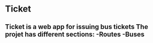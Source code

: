 # Ticket
Ticket is a web app for  issuing bus tickets
The projet has different sections:
-Routes
-Buses
-
